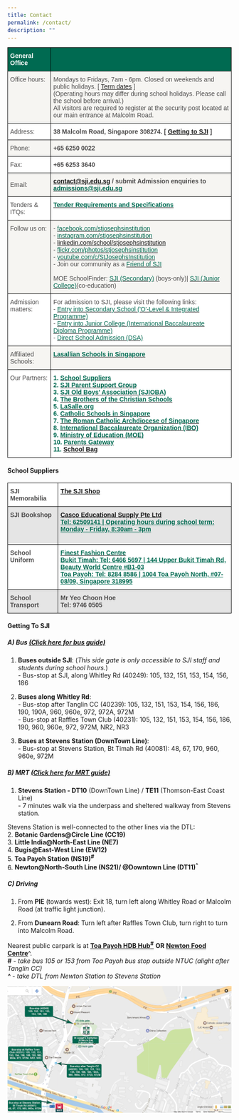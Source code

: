 ```yaml
---
title: Contact
permalink: /contact/
description: ""
---
```

<style type="text/css">
.tg  {border-collapse:collapse;border-spacing:0;}
.tg td{border-color:black;border-style:solid;border-width:1px;font-family:Arial, sans-serif;font-size:14px;
  overflow:hidden;padding:10px 5px;word-break:normal;}
.tg th{border-color:black;border-style:solid;border-width:1px;font-family:Arial, sans-serif;font-size:14px;
  font-weight:normal;overflow:hidden;padding:10px 5px;word-break:normal;}
.tg .tg-mku2{background-color:#F6F5F2;color:#4C4B4B;text-align:left;vertical-align:top}
.tg .tg-gdnd{background-color:#FFF;color:#4C4B4B;text-align:left;vertical-align:middle}
.tg .tg-9gpo{background-color:#FFF;color:#006A51;font-weight:bold;text-align:left;vertical-align:top}
.tg .tg-gy1k{background-color:#FFF;color:#4C4B4B;font-weight:bold;text-align:left;vertical-align:top}
.tg .tg-p7k1{background-color:#006A51;color:#4C4B4B;font-weight:bold;text-align:center;vertical-align:middle}
.tg .tg-3uni{background-color:#006A51;color:#FFF;font-weight:bold;text-align:left;vertical-align:top}
.tg .tg-ryqi{background-color:#F6F5F2;color:#4C4B4B;text-align:left;vertical-align:middle}
.tg .tg-xtjr{background-color:#F6F5F2;color:#4C4B4B;font-weight:bold;text-align:left;vertical-align:top}
.tg .tg-5avn{background-color:#F6F5F2;color:#006A51;font-weight:bold;text-align:left;vertical-align:top}
.tg .tg-xd5l{background-color:#FFF;color:#4C4B4B;text-align:left;vertical-align:top}
</style>
<table class="tg">
<thead>
  <tr>
    <th class="tg-3uni">General Office</th>
    <th class="tg-p7k1"></th>
  </tr>
</thead>
<tbody>
  <tr>
    <td class="tg-mku2"><span style="color:#4C4B4B">Office hours:</span></td>
    <td class="tg-mku2"><span style="color:#4C4B4B">Mondays to Fridays, 7am - 6pm. Closed on weekends and public holidays. [</span> <a href="/community/students/terms-n-holidays">Term dates</a> <span style="color:#4C4B4B">]</span><br><span style="color:#4C4B4B">(Operating hours may differ during school holidays. Please call the school before arrival.)</span><br><span style="color:#4C4B4B">All visitors are required to register at the security post located at our main entrance at Malcolm Road.</span></td>
  </tr>
  <tr>
    <td class="tg-gdnd"><span style="color:#4C4B4B">Address:</span></td>
    <td class="tg-gy1k">38 Malcolm Road, Singapore 308274. <span style="color:#4C4B4B">[</span> <a href="#_ptoh_78094">Getting to SJI</a> <span style="color:#4C4B4B">]</span></td>
  </tr>
  <tr>
    <td class="tg-ryqi"><span style="color:#4C4B4B">Phone:</span></td>
    <td class="tg-xtjr">+65 6250 0022</td>
  </tr>
  <tr>
    <td class="tg-gdnd"><span style="color:#4C4B4B">Fax:</span></td>
    <td class="tg-gy1k">+65 6253 3640</td>
  </tr>
  <tr>
    <td class="tg-ryqi"><span style="color:#4C4B4B">Email:</span></td>
    <td class="tg-5avn"><a href="mailto:contact@sji.edu.sg">contact@sji.edu.sg</a> <span style="color:#4C4B4B">/ submit Admission enquiries to</span> <a href="mailto:admissions@sji.edu.sg"><span style="text-decoration:none;color:#006A51">admissions@sji.edu.sg</span></a></td>
  </tr>
  <tr>
    <td class="tg-gdnd"><span style="color:#4C4B4B">Tenders &amp; ITQs:</span></td>
    <td class="tg-9gpo"><a href="https://tenders.sji.edu.sg/"><span style="text-decoration:none;color:#006A51">Tender Requirements and Specifications</span></a></td>
  </tr>
  <tr>
    <td class="tg-mku2"><span style="color:#4C4B4B">Follow us on:</span></td>
    <td class="tg-mku2">- <a href="https://www.facebook.com/stjosephsinstitution/" target="_blank" rel="noopener noreferrer"><span style="text-decoration:none;color:#006A51">facebook.com/stjosephsinstitution</span></a><br>- <a href="https://www.instagram.com/stjosephsinstitution/" target="_blank" rel="noopener noreferrer"><span style="text-decoration:none;color:#006A51">instagram.com/stjosephsinstitution</span></a><br>- <a href="https://www.linkedin.com/school/stjosephsinstitution" target="_blank" rel="noopener noreferrer">linkedin.com/school/stjosephsinstitution</a><br>- <a href="https://www.flickr.com/photos/stjosephsinstitution/" target="_blank" rel="noopener noreferrer"><span style="text-decoration:none;color:#006A51">flickr.com/photos/stjosephsinstitution</span></a><br>- <a href="https://www.youtube.com/c/StJosephsInstitution" target="_blank" rel="noopener noreferrer"><span style="text-decoration:none;color:#006A51">youtube.com/c/StJosephsInstitution</span></a><br>- Join our community as a <a href="/community/friends-of-sji" target="_blank" rel="noopener noreferrer"><span style="text-decoration:none;color:#006A51">Friend of SJI</span></a><br><br>MOE SchoolFinder: <a href="https://www.moe.gov.sg/schoolfinder/schooldetail?schoolname=st-josephs-institution-secondary" target="_blank" rel="noopener noreferrer"><span style="text-decoration:none;color:#006A51">SJI (Secondary)</span></a> <span style="color:#4C4B4B">(boys-only)|</span> <a href="https://www.moe.gov.sg/schoolfinder/schooldetail?schoolname=st-josephs-institution-junior-college" target="_blank" rel="noopener noreferrer"><span style="text-decoration:none;color:#006A51">SJI (Junior College)</span></a><span style="color:#4C4B4B">(co-education)</span></td>
  </tr>
  <tr>
    <td class="tg-xd5l"><span style="color:#4C4B4B">Admission matters:</span></td>
    <td class="tg-gdnd"><span style="color:#4C4B4B">For admission to SJI, please visit the following links:</span><br>- <a href="/admission/o-level-n-integrated-programme" target="_blank" rel="noopener noreferrer"><span style="text-decoration:none;color:#006A51">Entry into Secondary School ('O'-Level &amp; Integrated Programme)</span></a><br>- <a href="/admission/international-baccalaureate-diploma-programme" target="_blank" rel="noopener noreferrer"><span style="text-decoration:none;color:#006A51">Entry into Junior College (International Baccalaureate Diploma Programme)</span></a><br>- <a href="/admission/dsa-at-sji" target="_blank" rel="noopener noreferrer"><span style="text-decoration:none;color:#006A51">Direct School Admission (DSA)</span></a></td>
  </tr>
  <tr>
    <td class="tg-ryqi"><span style="color:#4C4B4B">Affiliated Schools:</span></td>
    <td class="tg-5avn"><a href="/about-sji/the-de-la-salle-brothers/lasallian-schools"><span style="text-decoration:none;color:#006A51">Lasallian Schools in Singapore</span></a></td>
  </tr>
  <tr>
    <td class="tg-xd5l"><span style="color:#4C4B4B">Our Partners:</span></td>
    <td class="tg-9gpo">1. <a href="#_ptoh_92827" target="_blank" rel="noopener noreferrer"><span style="text-decoration:none;color:#006A51">School Suppliers</span></a><br>2. <a href="https://www.sji.edu.sg/community/parents/join-sji-psg" target="_blank" rel="noopener noreferrer"><span style="text-decoration:none;color:#006A51">SJI Parent Support Group</span></a><br>3. <a href="http://www.sjioba.org/" target="_blank" rel="noopener noreferrer"><span style="text-decoration:none;color:#006A51">SJI Old Boys' Association (SJIOBA)</span></a><br>4. <a href="https://www.sji.edu.sg/about-sji/the-de-la-salle-brothers" target="_blank" rel="noopener noreferrer"><span style="text-decoration:none;color:#006A51">The Brothers of the Christian Schools</span></a><br>5. <a href="https://www.lasalle.org/en/" target="_blank" rel="noopener noreferrer"><span style="text-decoration:none;color:#006A51">LaSalle.org</span></a><br>6. <a href="http://accs.sg/directory/" target="_blank" rel="noopener noreferrer"><span style="text-decoration:none;color:#006A51">Catholic Schools in Singapore</span></a><br>7. <a href="https://www.catholic.sg/" target="_blank" rel="noopener noreferrer"><span style="text-decoration:none;color:#006A51">The Roman Catholic Archdiocese of Singapore</span></a><br>8. <a href="https://www.ibo.org/programmes/diploma-programme" target="_blank" rel="noopener noreferrer"><span style="text-decoration:none;color:#006A51">International Baccalaureate Organization (IBO)</span></a><br>9. <a href="http://www.moe.gov.sg/" target="_blank" rel="noopener noreferrer"><span style="text-decoration:none;color:#006A51">Ministry of Education (MOE)</span></a><br>10. <a href="https://pg.moe.edu.sg/" target="_blank" rel="noopener noreferrer"><span style="text-decoration:none;color:#006A51">Parents Gateway</span></a><br>11. <a href="http://schoolbag.sg/" target="_blank" rel="noopener noreferrer">School Bag</a></td>
  </tr>
</tbody>
</table>

<h4 id="#_ptoh_92827">School Suppliers</h4>


<style type="text/css">
.tg  {border-collapse:collapse;border-spacing:0;}
.tg td{border-color:black;border-style:solid;border-width:1px;font-family:Arial, sans-serif;font-size:14px;
  overflow:hidden;padding:10px 5px;word-break:normal;}
.tg th{border-color:black;border-style:solid;border-width:1px;font-family:Arial, sans-serif;font-size:14px;
  font-weight:normal;overflow:hidden;padding:10px 5px;word-break:normal;}
.tg .tg-gy1k{background-color:#FFF;color:#4C4B4B;font-weight:bold;text-align:left;vertical-align:top}
.tg .tg-9eea{background-color:#E5E5E5;color:#006A51;font-weight:bold;text-align:left;text-decoration:underline;vertical-align:top}
.tg .tg-9d42{background-color:#FFF;color:#006A51;font-weight:bold;text-align:left;text-decoration:underline;vertical-align:top}
.tg .tg-p82s{background-color:#E5E5E5;color:#4C4B4B;font-weight:bold;text-align:left;vertical-align:top}
</style>
<table class="tg">
<thead>
  <tr>
    <th class="tg-gy1k">SJI Memorabilia</th>
    <th class="tg-9d42"><a href="https://www.sji.edu.sg/about-sji/sji-shop">The SJI Shop</a></th>
  </tr>
</thead>
<tbody>
  <tr>
    <td class="tg-p82s">SJI Bookshop</td>
    <td class="tg-9eea"><a href="https://cascoedusupply.com.sg/contact-us">Casco Educational Supply Pte Ltd</a><br>Tel: 62509141 | Operating hours during school term: Monday - Friday, 8:30am - 3pm<br><br></td>
  </tr>
  <tr>
    <td class="tg-gy1k">School Uniform</td>
    <td class="tg-9d42"><a href="https://finestuniform.com/collections/st-josephs-institution"><span style="text-decoration:none;color:#006A51">Finest Fashion Centre</span></a><br>Bukit Timah: Tel: 6466 5697 | 144 Upper Bukit Timah Rd, Beauty World Centre #B1-03<br>Toa Payoh: Tel: 8284 8586 | 1004 Toa Payoh North, #07-08/09, Singapore 318995</td>
  </tr>
  <tr>
    <td class="tg-p82s">School Transport</td>
    <td class="tg-p82s">Mr Yeo Choon Hoe<br>Tel: 9746 0505</td>
  </tr>
</tbody>
</table>

<h4 id="_ptoh_78094">Getting To SJI</h4>


##### **A) Bus [(Click here for bus guide)](https://www.lta.gov.sg/content/ltagov/en/map/bus.html#)**

1.  **Buses outside SJI**: (_This side gate is only accessible to SJI staff and students during school hours._)  
    \- Bus-stop at SJI, along Whitley Rd (40249): 105, 132, 151, 153, 154, 156, 186
  
3.  **Buses along Whitley Rd**:  
    \- Bus-stop after Tanglin CC (40239): 105, 132, 151, 153, 154, 156, 186, 190, 190A, 960, 960e, 972, 972A, 972M  
    \- Bus-stop at Raffles Town Club (40231): 105, 132, 151, 153, 154, 156, 186, 190, 960, 960e, 972, 972M, NR2, NR3
  
5.  **Buses at Stevens Station (DownTown Line)**:  
    \- Bus-stop at Stevens Station, Bt Timah Rd (40081): 48, 67, 170, 960, 960e, 972M

  

##### **B) MRT [(Click here for MRT guide)](https://www.lta.gov.sg/content/ltagov/en/map/train.html)**

1.  **Stevens Station - DT10** (DownTown Line) / **TE11** (Thomson-East Coast Line)  
    \- 7 minutes walk via the underpass and sheltered walkway from Stevens station.
  
Stevens Station is well-connected to the other lines via the DTL:<br>
2.  **Botanic Gardens@Circle Line (CC19)** <br>
3.  **Little India@North-East Line (NE7)** <br>
4.  **Bugis@East-West Line (EW12)** <br>
5.  <strong>Toa Payoh Station (NS19)<sup>#</sup></strong> <br>
6.  <strong>Newton@North-South Line (NS21)/ @Downtown Line (DT11)<sup>^</sup></strong>

  

##### **C) Driving**

1.  From **PIE** (towards west): Exit 18, turn left along Whitley Road or Malcolm Road (at traffic light junction).
  
2.  From **Dunearn Road**: Turn left after Raffles Town Club, turn right to turn into Malcolm Road.

  
Nearest public carpark is at <strong><u>Toa Payoh HDB Hub<sup>#</sup></u></strong> **OR** <strong><u>Newton Food Centre</u></strong>^.  
_**#** \- take bus 105 or 153 from Toa Payoh bus stop outside NTUC (alight after Tanglin CC)  
**^** \- take DTL from Newton Station to Stevens Station_

![Getting to SJI](/images/38MalcolmRoadpublictransport.jpeg)